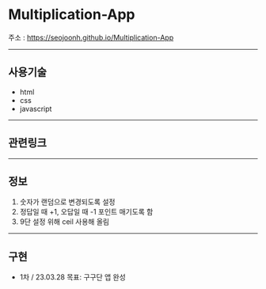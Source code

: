 # Multiplication-App
주소 : https://seojoonh.github.io/Multiplication-App

---

## 사용기술
- html
- css
- javascript

---

## 관련링크

---

## 정보
1. 숫자가 랜덤으로 변경되도록 설정
2. 정답일 때 +1, 오답일 때 -1 포인트 매기도록 함
3. 9단 설정 위해 ceil 사용해 올림

---

## 구현

- 1차 / 23.03.28
  목표: 구구단 앱 완성
